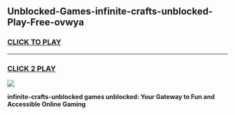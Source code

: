 
## Unblocked-Games-infinite-crafts-unblocked-Play-Free-ovwya
<h3>
<a href="https://premium76.site?title=infinite-crafts-unblocked&ref=21A">CLICK TO PLAY</a></h3>
<hr>

<h3>
<a href="https://premium76.site?title=infinite-crafts-unblocked&ref=21A">CLICK 2 PLAY</a>
  
</h3>

<a href="https://premium76.site?title=infinite-crafts-unblocked&ref=21A"><img src="https://clearcache.store/games.png"></a>


**infinite-crafts-unblocked games unblocked: Your Gateway to Fun and Accessible Online Gaming**
